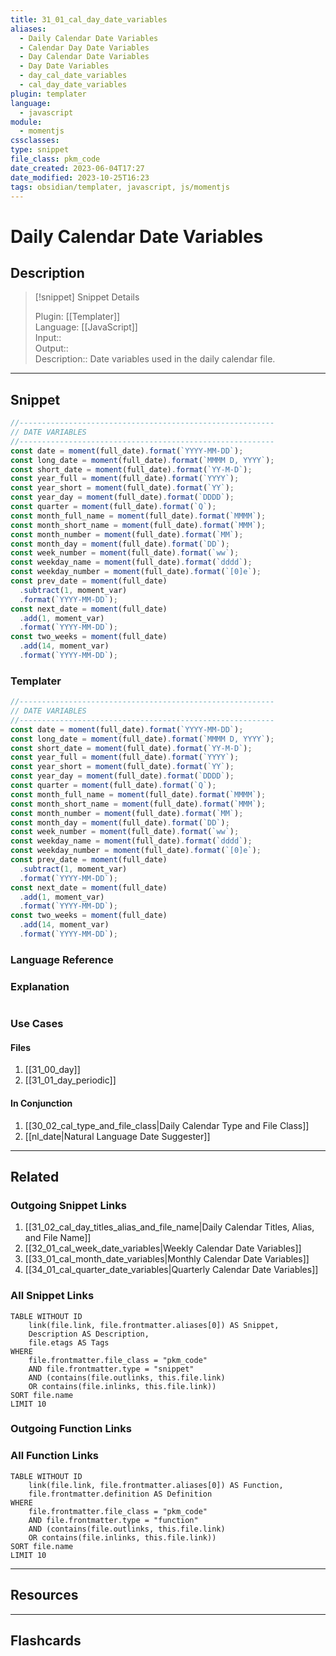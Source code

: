 ```yaml
---
title: 31_01_cal_day_date_variables
aliases:
  - Daily Calendar Date Variables
  - Calendar Day Date Variables
  - Day Calendar Date Variables
  - Day Date Variables
  - day_cal_date_variables
  - cal_day_date_variables
plugin: templater
language:
  - javascript
module:
  - momentjs
cssclasses:
type: snippet
file_class: pkm_code
date_created: 2023-06-04T17:27
date_modified: 2023-10-25T16:23
tags: obsidian/templater, javascript, js/momentjs
---
```

# Daily Calendar Date Variables

## Description

> [!snippet] Snippet Details
>  
> Plugin: [[Templater]]  
> Language: [[JavaScript]]  
> Input::  
> Output::  
> Description:: Date variables used in the daily calendar file.

---

## Snippet

<!-- Add the full code including explanatory comments  -->

```javascript
//---------------------------------------------------------
// DATE VARIABLES
//---------------------------------------------------------
const date = moment(full_date).format(`YYYY-MM-DD`);
const long_date = moment(full_date).format(`MMMM D, YYYY`);
const short_date = moment(full_date).format(`YY-M-D`);
const year_full = moment(full_date).format(`YYYY`);
const year_short = moment(full_date).format(`YY`);
const year_day = moment(full_date).format(`DDDD`);
const quarter = moment(full_date).format(`Q`);
const month_full_name = moment(full_date).format(`MMMM`);
const month_short_name = moment(full_date).format(`MMM`);
const month_number = moment(full_date).format(`MM`);
const month_day = moment(full_date).format(`DD`);
const week_number = moment(full_date).format(`ww`);
const weekday_name = moment(full_date).format(`dddd`);
const weekday_number = moment(full_date).format(`[0]e`);
const prev_date = moment(full_date)
  .subtract(1, moment_var)
  .format(`YYYY-MM-DD`);
const next_date = moment(full_date)
  .add(1, moment_var)
  .format(`YYYY-MM-DD`);
const two_weeks = moment(full_date)
  .add(14, moment_var)
  .format(`YYYY-MM-DD`);
```

### Templater

<!-- Add the full code excluding explanatory comments  -->

```javascript
//---------------------------------------------------------
// DATE VARIABLES
//---------------------------------------------------------
const date = moment(full_date).format(`YYYY-MM-DD`);
const long_date = moment(full_date).format(`MMMM D, YYYY`);
const short_date = moment(full_date).format(`YY-M-D`);
const year_full = moment(full_date).format(`YYYY`);
const year_short = moment(full_date).format(`YY`);
const year_day = moment(full_date).format(`DDDD`);
const quarter = moment(full_date).format(`Q`);
const month_full_name = moment(full_date).format(`MMMM`);
const month_short_name = moment(full_date).format(`MMM`);
const month_number = moment(full_date).format(`MM`);
const month_day = moment(full_date).format(`DD`);
const week_number = moment(full_date).format(`ww`);
const weekday_name = moment(full_date).format(`dddd`);
const weekday_number = moment(full_date).format(`[0]e`);
const prev_date = moment(full_date)
  .subtract(1, moment_var)
  .format(`YYYY-MM-DD`);
const next_date = moment(full_date)
  .add(1, moment_var)
  .format(`YYYY-MM-DD`);
const two_weeks = moment(full_date)
  .add(14, moment_var)
  .format(`YYYY-MM-DD`);
```

### Language Reference

<!-- Recreate the code with links to files  -->

### Explanation

```javascript

```

### Use Cases

#### Files

<!-- Files containing the snippet  -->

1. [[31_00_day]]
2. [[31_01_day_periodic]]

#### In Conjunction

<!-- Snippets used together with this snippet  -->

1. [[30_02_cal_type_and_file_class|Daily Calendar Type and File Class]]
2. [[nl_date|Natural Language Date Suggester]]

---

## Related

### Outgoing Snippet Links

<!-- Link related snippet here -->

1. [[31_02_cal_day_titles_alias_and_file_name|Daily Calendar Titles, Alias, and File Name]]
2. [[32_01_cal_week_date_variables|Weekly Calendar Date Variables]]
3. [[33_01_cal_month_date_variables|Monthly Calendar Date Variables]]
4. [[34_01_cal_quarter_date_variables|Quarterly Calendar Date Variables]]

### All Snippet Links

<!-- Query limit 10  -->

```dataview
TABLE WITHOUT ID
	link(file.link, file.frontmatter.aliases[0]) AS Snippet,
	Description AS Description,
	file.etags AS Tags
WHERE 
	file.frontmatter.file_class = "pkm_code"
	AND file.frontmatter.type = "snippet"
	AND (contains(file.outlinks, this.file.link)
	OR contains(file.inlinks, this.file.link))
SORT file.name
LIMIT 10
```

### Outgoing Function Links

<!-- Link related functions here -->

### All Function Links

<!-- Query limit 10  -->

```dataview
TABLE WITHOUT ID
	link(file.link, file.frontmatter.aliases[0]) AS Function,
	file.frontmatter.definition AS Definition
WHERE 
	file.frontmatter.file_class = "pkm_code"
	AND file.frontmatter.type = "function"
	AND (contains(file.outlinks, this.file.link)
	OR contains(file.inlinks, this.file.link))
SORT file.name
LIMIT 10
```

---

## Resources

---

## Flashcards
